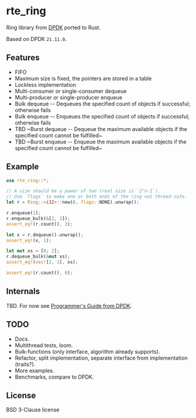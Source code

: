 # rte_ring

Ring library from [DPDK] ported to Rust.

Based on DPDK `21.11.0`.

[DPDK]: http://www.dpdk.org/

## Features

-   FIFO
-   Maximum size is fixed, the pointers are stored in a table
-   Lockless implementation
-   Multi-consumer or single-consumer dequeue
-   Multi-producer or single-producer enqueue
-   Bulk dequeue -- Dequeues the specified count of objects if successful;
    otherwise fails
-   Bulk enqueue -- Enqueues the specified count of objects if successful;
    otherwise fails
-   TBD ~Burst dequeue -- Dequeue the maximum available objects if the specified
    count cannot be fulfilled~
-   TBD ~Burst enqueue -- Enqueue the maximum available objects if the specified
    count cannot be fulfilled~

## Example

```rust
use rte_ring::*;

// A size should be a power of two (real size is `2^n-1`).
// Use `flags` to make one or both ends of the ring not thread-safe.
let r = Ring::<i32>::new(8, flags::NONE).unwrap();

r.enqueue(1);
r.enqueue_bulk(&[2, 3]);
assert_eq!(r.count(), 3);

let x = r.dequeue().unwrap();
assert_eq!(x, 1);

let mut xs = [0; 2];
r.dequeue_bulk(&mut xs);
assert_eq!(vec![2, 3], xs);

assert_eq!(r.count(), 0);
```

<!-- Also, see [`examples/`](./examples/) for more complex examples. -->

## Internals

TBD. For now see [Programmer's Guide from DPDK][1].

[1]: http://doc.dpdk.org/guides-21.11/prog_guide/ring_lib.html

## TODO

-   Docs.
-   Multithread tests, loom.
-   Bulk-functions (only interface, algorithm already supports).
-   Refactor, split implementation, separate interface from
    implementation (traits?).
-   More examples.
-   Benchmarks, compare to DPDK.

## License

BSD 3-Clause license
